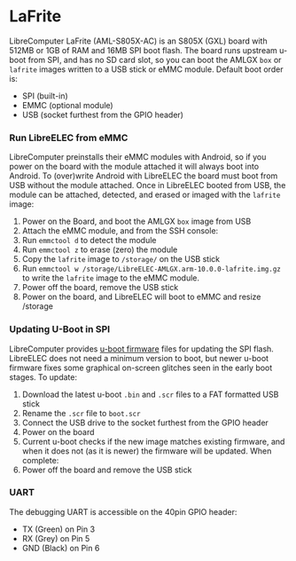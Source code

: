 # LaFrite

LibreComputer LaFrite (AML-S805X-AC) is an S805X (GXL) board with 512MB or 1GB of RAM and 16MB SPI boot flash. The board runs upstream u-boot from SPI, and has no SD card slot, so you can boot the AMLGX `box` or `lafrite` images written to a USB stick or eMMC module. Default boot order is:

* SPI (built-in)
* EMMC (optional module)
* USB (socket furthest from the GPIO header)

### Run LibreELEC from eMMC

LibreComputer preinstalls their eMMC modules with Android, so if you power on the board with the module attached it will always boot into Android. To (over)write Android with LibreELEC the board must boot from USB without the module attached. Once in LibreELEC booted from USB, the module can be attached, detected, and erased or imaged with the `lafrite` image:

1. Power on the Board, and boot the AMLGX `box` image from USB
2. Attach the eMMC module, and from the SSH console:
3. Run `emmctool d` to detect the module
4. Run `emmctool z` to erase (zero) the module
5. Copy the `lafrite` image to `/storage/` on the USB stick
6. Run `emmctool w /storage/LibreELEC-AMLGX.arm-10.0.0-lafrite.img.gz` to write the `lafrite` image to the eMMC module.
7. Power off the board, remove the USB stick
8. Power on the board, and LibreELEC will boot to eMMC and resize /storage

### Updating U-Boot in SPI

LibreComputer provides [u-boot firmware](http://share.loverpi.com/board/libre-computer-project/libre-computer-board/aml-s805x-ac/firmware/) files for updating the SPI flash. LibreELEC does not need a minimum version to boot, but newer u-boot firmware fixes some graphical on-screen glitches seen in the early boot stages. To update:

1. Download the latest u-boot `.bin` and `.scr` files to a FAT formatted USB stick
2. Rename the `.scr` file to `boot.scr`
3. Connect the USB drive to the socket furthest from the GPIO header
4. Power on the board
5. Current u-boot checks if the new image matches existing firmware, and when it does not (as it is newer) the firmware will be updated. When complete:
6. Power off the board and remove the USB stick

### UART

The debugging UART is accessible on the 40pin GPIO header:

* TX (Green) on Pin 3
* RX (Grey) on Pin 5
* GND (Black) on Pin 6
